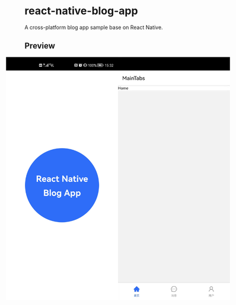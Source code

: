 # react-native-blog-app

A cross-platform blog app sample base on React Native.

## Preview

<div style="display: flex; justify-content: center; width: 60%; margin: 0 auto;">
  <img src="docs/images/preview_splash.jpg" alt="Splash Screen" style="flex: 1" />
  <img src="docs/images/preview_home.jpg" alt="Home Tabs Page" style="flex: 1" />
</div>
